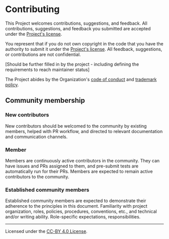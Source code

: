 <!-- @format -->

# Contributing

This Project welcomes contributions, suggestions, and feedback. All contributions, suggestions, and feedback you submitted are accepted under the [Project's license](https://github.com/z-shell/zw/blob/main/LICENSE).

You represent that if you do not own copyright in the code that you have the authority to submit it under the [Project's license](https://github.com/z-shell/zw/blob/main/LICENSE). All feedback, suggestions, or contributions are not confidential.

[Should be further filled in by the project - including defining the requirements to reach maintainer status]

The Project abides by the Organization's [code of conduct](/legal/CODE_OF_CONDUCT/) and [trademark policy](/legal/TRADEMARKS/).

## Community membership

### New contributors

New contributors should be welcomed to the community by existing members, helped with PR workflow, and directed to relevant documentation and communication channels.

### Member

Members are continuously active contributors in the community. They can have issues and PRs assigned to them, and pre-submit tests are automatically run for their PRs. Members are expected to remain active contributors to the community.

### Established community members

Established community members are expected to demonstrate their adherence to the principles in this document.
Familiarity with project organization, roles, policies, procedures, conventions, etc., and technical and/or writing ability.
Role-specific expectations, responsibilities.

---

Licensed under the [CC-BY 4.0 License](https://creativecommons.org/licenses/by-sa/4.0/).
